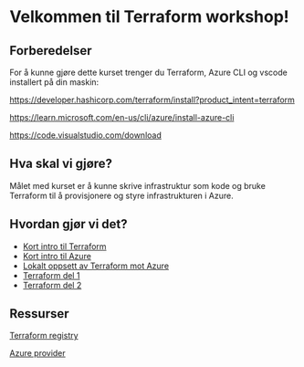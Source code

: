 # Velkommen til Terraform workshop!

## Forberedelser

For å kunne gjøre dette kurset trenger du Terraform, Azure CLI og vscode installert på din maskin:

https://developer.hashicorp.com/terraform/install?product_intent=terraform

https://learn.microsoft.com/en-us/cli/azure/install-azure-cli

https://code.visualstudio.com/download

## Hva skal vi gjøre?

Målet med kurset er å kunne skrive infrastruktur som kode og bruke Terraform til å provisjonere og styre infrastrukturen i Azure. 

## Hvordan gjør vi det?

- [Kort intro til Terraform](/introTerraform.md)
- [Kort intro til Azure](/introAzure.md)
- [Lokalt oppsett av Terraform mot Azure](/lokaltOppsett.md)
- [Terraform del 1](/terraform_del1.md)
- [Terraform del 2](/terraform_del2.md)

## Ressurser

[Terraform registry](https://registry.terraform.io/)

[Azure provider](https://registry.terraform.io/providers/hashicorp/azurerm/latest/docs) 

